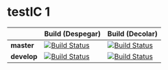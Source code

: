 # testIC 1

| | **Build (Despegar)** | **Build (Decolar)** |
|---|---|---|
|**master**|[![Build Status](https://app.bitrise.io/app/0b23a53c3c1466df/status.svg?token=-4y6XEoL6MnvnZ8d0HmHHA&branch=main)](https://app.bitrise.io/app/0b23a53c3c1466df)|[![Build Status](https://app.bitrise.io/app/0b23a53c3c1466df/status.svg?token=-4y6XEoL6MnvnZ8d0HmHHA&branch=main)](https://app.bitrise.io/app/0b23a53c3c1466df)|
|**develop**|[![Build Status](https://app.bitrise.io/app/0b23a53c3c1466df/status.svg?token=-4y6XEoL6MnvnZ8d0HmHHA&branch=main)](https://app.bitrise.io/app/0b23a53c3c1466df)|[![Build Status](https://app.bitrise.io/app/0b23a53c3c1466df/status.svg?token=-4y6XEoL6MnvnZ8d0HmHHA&branch=main)](https://app.bitrise.io/app/0b23a53c3c1466df)|
